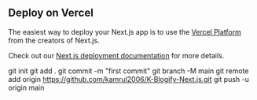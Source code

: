
## Deploy on Vercel

The easiest way to deploy your Next.js app is to use the [Vercel Platform](https://vercel.com/new?utm_medium=default-template&filter=next.js&utm_source=create-next-app&utm_campaign=create-next-app-readme) from the creators of Next.js.

Check out our [Next.js deployment documentation](https://nextjs.org/docs/app/building-your-application/deploying) for more details.



git init
git add .
git commit -m "first commit"
git branch -M main
git remote add origin https://github.com/kamrul2006/K-Blogify-Next.js.git
git push -u origin main
